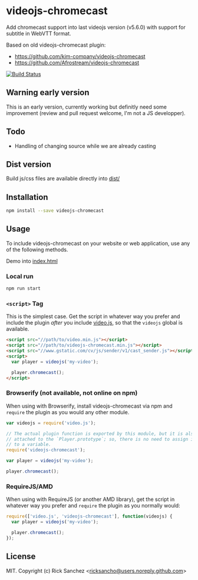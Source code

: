 # videojs-chromecast

Add chromecast support into last videojs version (v5.6.0) with support for subtitle in WebVTT format.

Based on old videojs-chromecast plugin:
* <https://github.com/kim-company/videojs-chromecast>
* <https://github.com/Afrostream/videojs-chromecast>

[![Build Status](https://travis-ci.org/ricksancho/videojs-chromecast.svg?branch=master)](https://travis-ci.org/ricksancho/videojs-chromecast)

## Warning early version

This is an early version, currently working but definitly need some improvement (review and pull request welcome, I'm not a JS developper).

## Todo

* Handling of changing source while we are already casting

## Dist version

Build js/css files are available directly into [dist/](dist/)

## Installation

```sh
npm install --save videojs-chromecast
```

## Usage

To include videojs-chromecast on your website or web application, use any of the following methods.

Demo into [index.html](index.html)

### Local run

```sh
npm run start
```

### `<script>` Tag

This is the simplest case. Get the script in whatever way you prefer and include the plugin _after_ you include [video.js][videojs], so that the `videojs` global is available.

```html
<script src="//path/to/video.min.js"></script>
<script src="//path/to/videojs-chromecast.min.js"></script>
<script src="//www.gstatic.com/cv/js/sender/v1/cast_sender.js"></script>
<script>
  var player = videojs('my-video');

  player.chromecast();
</script>
```

### Browserify (not available, not online on npm)

When using with Browserify, install videojs-chromecast via npm and `require` the plugin as you would any other module.

```js
var videojs = require('video.js');

// The actual plugin function is exported by this module, but it is also
// attached to the `Player.prototype`; so, there is no need to assign it
// to a variable.
require('videojs-chromecast');

var player = videojs('my-video');

player.chromecast();
```

### RequireJS/AMD

When using with RequireJS (or another AMD library), get the script in whatever way you prefer and `require` the plugin as you normally would:

```js
require(['video.js', 'videojs-chromecast'], function(videojs) {
  var player = videojs('my-video');

  player.chromecast();
});
```

## License

MIT. Copyright (c) Rick Sanchez &lt;ricksancho@users.noreply.github.com&gt;


[videojs]: http://videojs.com/
